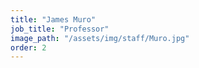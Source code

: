 ```yaml
---
title: "James Muro"
job_title: "Professor"
image_path: "/assets/img/staff/Muro.jpg"
order: 2
---
```

